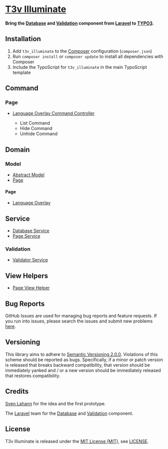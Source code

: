 [T3v Illuminate]
================

**Bring the [Database] and [Validation] component from [Laravel] to [TYPO3].**

Installation
------------

1. Add `t3v_illuminate` to the [Composer] configuration (`composer.json`)
2. Run `composer install` or `composer update` to install all dependencies with Composer
3. Include the TypoScript for `t3v_illuminate` in the main TypoScript template

Command
-------

### Page

* [Language Overlay Command Controller]

    * List Command
    * Hide Command
    * Unhide Command

Domain
------

### Model

* [Abstract Model]
* [Page]

#### Page

* [Language Overlay]

Service
-------

* [Database Service]
* [Page Service]

### Validation

* [Validator Service]

View Helpers
------------

* [Page View Helper]

Bug Reports
-----------

GitHub Issues are used for managing bug reports and feature requests. If you run into issues, please search the issues
and submit new problems [here].

Versioning
----------

This library aims to adhere to [Semantic Versioning 2.0.0]. Violations of this scheme should be reported as bugs.
Specifically, if a minor or patch version is released that breaks backward compatibility, that version should be
immediately yanked and / or a new version should be immediately released that restores compatibility.

Credits
-------

[Sven Lahann] for the idea and the first prototype.

The [Laravel] team for the [Database] and [Validation] component.

License
-------

T3v Illuminate is released under the [MIT License (MIT)], see [LICENSE].

[Abstract Model]: https://github.com/t3v/t3v_illuminate/blob/master/Classes/Domain/Model/AbstractModel.php "Abstract Model"
[Database Service]: https://github.com/t3v/t3v_illuminate/blob/master/Classes/Service/DatabaseService.php "Database Service"
[Language Overlay Command Controller]: https://github.com/t3v/t3v_illuminate/blob/master/Classes/Command/Page/LanguageOverlayCommandController.php "Language Overlay Command Controller"
[Language Overlay]: https://github.com/t3v/t3v_illuminate/blob/master/Classes/Domain/Model/Page/LanguageOverlay.php "Language Overlay"
[Page Service]: https://github.com/t3v/t3v_illuminate/blob/master/Classes/Service/PageService.php "Page Service"
[Page View Helper]: https://github.com/t3v/t3v_illuminate/blob/master/Classes/ViewHelpers/PageViewHelper.php "Page View Helper"
[Page]: https://github.com/t3v/t3v_illuminate/blob/master/Classes/Domain/Model/Page.php "Page"
[Validator Service]: https://github.com/t3v/t3v_illuminate/blob/master/Classes/Service/Validation/ValidatorService.php "Validator Service"

[Composer]: https://getcomposer.org "Dependency Manager for PHP"
[Database]: https://github.com/illuminate/database "Illuminate Database component"
[here]: https://github.com/t3v/t3v_illuminate/issues "GitHub Issue Tracker"
[Illuminate]: https://github.com/illuminate "The components that make up the Laravel PHP framework."
[Laravel]: https://laravel.com "The PHP Framework For Web Artisans"
[LICENSE]: https://raw.githubusercontent.com/t3v/t3v_illuminate/master/LICENSE "License"
[MIT License (MIT)]: http://opensource.org/licenses/MIT "The MIT License (MIT)"
[Semantic Versioning 2.0.0]: http://semver.org "Semantic Versioning 2.0.0"
[Sven Lahann]: https://github.com/svenlahann "Sven Lahann at GitHub"
[T3v Illuminate]: https://t3v.github.io/t3v_illuminate/ "Bring the Database and Validation component from Laravel to TYPO3."
[TYPO3]: https://typo3.org "The Enterprise Open Source CMS"
[TYPO3voila]: https://github.com/t3v "“UH LÁLÁ, TYPO3!”"
[Validation]: https://github.com/illuminate/validation "Illuminate Validation component"